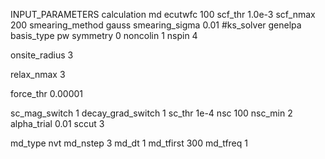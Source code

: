 INPUT_PARAMETERS
calculation                     md
ecutwfc                         100
scf_thr                         1.0e-3
scf_nmax                        200
smearing_method                 gauss
smearing_sigma                  0.01
#ks_solver                       genelpa
basis_type                      pw
symmetry                        0
noncolin			1
nspin                           4

onsite_radius 3

relax_nmax 3

force_thr 0.00001

sc_mag_switch                   1
decay_grad_switch               1
sc_thr                          1e-4
nsc                             100
nsc_min                         2
alpha_trial                     0.01
sccut                           3


md_type                nvt
md_nstep               3
md_dt                  1
md_tfirst              300
md_tfreq               1

